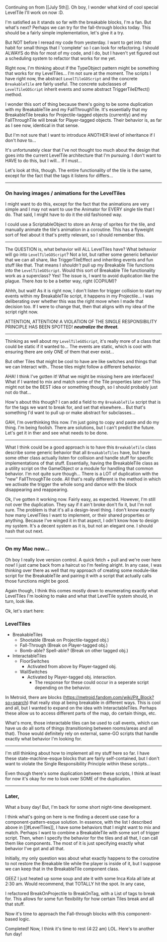 Continuing on from [[July 5th]].
Oh boy, I wonder what kind of cool special LevelTile I'll work on now :D.

I'm satisfied as it stands so far with the breakable blocks, I'm a fan. But what's next? Perhaps we can try for the fall-through blocks today. This should be a fairly simple implementation, let's give it a try.

But NOT before I reread my code from yesterday. I want to get into that habit for small things that I 'complete' so I can look for refactoring. I should ALWAYS do this for most of my code, and I do, but I haven't yet figured out a scheduling system to refactor that works for me yet.

Right now, I'm thinking about if the TypeObject pattern might be something that works for my LevelTiles... I'm not sure at the moment. The scripts I have right now, the abstract `LevelTileGOScript` and the concrete `BreakableTile`  are fairly useful. The concrete subclasses of `LevelTileGOScript` inherit events and some abstract TriggerTileEffect() method.

I wonder this sort of thing because there's going to be some duplication with my BreakableTile and my FallThroughTile. It's essentially that my BreakableTile breaks for Projectile-tagged objects (currently) and my FallThroughTile will break for Player-tagged objects. Their behavior is, as far as I see now, identical in that sense.

But I'm not sure that I want to introduce ANOTHER level of inheritance if I don't *have* to...

It's unfortunately clear that I've not thought too much about the design that goes into the current LevelTile architecture that I'm pursuing. I don't want to HAVE to do this, but I will... If I must...

Let's look at this, though. The entire functionality of the tile is the same, except for the fact that the tags it listens for differs...

---
### On having images / animations for the LevelTiles
I might want to do this, except for the fact that the animations are very simple and I may not want to use the Animator for EVERY single tile that I do. That said, I might have to do it the old fashioned way.

I could use a ScriptableObject to store an Array of sprites for the tile, and manually animate the tile's animation in a coroutine. This has a flyweight sort of feel about it that's pretty relevant, so I should remember this.

---

The QUESTION is, what behavior will ALL LevelTiles have? What behavior will go into `LevelTileGOScript`? Not a lot, but rather some generic behavior that we can all share, like TriggerTileEffect and inheriting events and fun stuff like that. That means I *shouldn't* pull up my Breakable Tile functions into the `LevelTileGOScript`. Would this sort of Breakable Tile functionality work as a superclass? Yes! The issue is, I want to avoid duplication like the plague. There *has* to be a better way, right (COPIUM)?

Ahhh, but wait! As it is right now, I don't listen for trigger collision to start my events within my BreakableTile script, it happens in my Projectile... I was deliberating over whether this was the right move when I made that decision too.
If I were to change that, then that aligns with my idea of the script right now.

ATTENTION, ATTENTION! A VIOLATION OF THE SINGLE RESPONSIBILITY PRINCIPLE HAS BEEN SPOTTED! ***neutralize the threat.***

---

Thinking as well about my `LevelTileGOScript`, it's really more of a class that could be static if it wanted to... The events are static, which is cool with ensuring there are only ONE of them that ever exist...

But other Tiles that might be cool to have are like switches and things that we can Interact with.. Those tiles might follow a different behavior.

AHA! I think I've gotten it! What we might be missing here are interfaces! What if I wanted to mix and match some of the Tile properties later on? This might not be the BEST idea or something though, so I should probably just not do that...

How's about this though? I can add a field to my `BreakableTile` script that is for the tags we want to break for, and set that elsewhere...  But that's something I'd want to pull up or make abstract for subclasses...

GAH, I'm overthinking this now. I'm just going to copy and paste and do my thing. I'm being foolish. There are solutions, but I can't predict the future. Let's get it in ther and see what needs to be done.

---

What I think could be a good approach is to have this `BreakableTile` class describe some generic behavior that all `BreakableTiles` have, but have some other class actually listen for collision and handle stuff for specific implementations of that stuff. Essentially, having the BreakableTile class as a utility script on the GameObject or a module for handling that common behavior. I'm not quite sure though... There is a LOT of duplication with the "new" FallThroughTile code. All that's really different is the method in which we activate the trigger the whole song and dance with the block disappearing and reappearing.

Ok, I've gotten it working now. Fairly easy, as expected. However, I'm still not over the duplication. They say if it ain't broke don't fix it, but I'm not sure. The problem is that it's all a design-level thing. I don't know exactly how many LevelTiles I want to implement, or their shared properties or anything. Because I've winged it in that aspect, I odn't know how to design my system. It's a decent system as it is, but not an elegant one. I should hash that out next.

---

### On my Mac now...
Oh boy I really love version control. A quick fetch + pull and we're over here now! I just came back from a haircut so I'm feeling alright. In any case, I was thinking over there as well that my approach of creating some module-like script for the BreakableTile and pairing it with a script that actually calls those functions might be good.

Again though, I think this comes mostly down to enumerating exactly what LevelTiles I'm looking to make and what that LevelTile system should, in turn, look like.

Ok, let's start here:

### LevelTiles
- BreakableTiles
	- Shootable (Break on Projectile-tagged obj.)
	- Fall-Through (Break on Player-tagged obj.)
	- Bomb-able? Spell-able? (Break on other tagged obj.)
- InteractableTiles
	- FloorSwitches
		- Activated from above by Player-tagged obj.
	- WallSwitches
		- Activated by Player-tagged obj. interaction.
			- The response for these could occur in a seperate script depending on the behavior.

In Metroid, there are blocks (https://metroid.fandom.com/wiki/Pit_Block?so=search) that really stop at being breakable in different ways. This is cool and all, but I wanted to expand on the idea with InteractableTiles. Perhaps these allow us to access different parts of the map, do certain things, etc.

What's more, those interactable tiles can be used to call events, which can have us do all sorts of things (transitioning between rooms/areas and all that). Those would definitely rely on external, same-GO scripts that handle exactly what behavior I'm looking for.

---

I'm still thinking about how to implement all my stuff here so far. I have these state-machine-esque blocks that are fairly self-contained, but I don't want to violate the Single Responsibility Principle within these scripts...

Even though there's some duplication between these scripts, I think at least for now it's okay for me to look over SOME of the duplication.

---
### Later,
What a busy day! But, I'm back for some short night-time development.

I think what's going on here is me finding a decent use case for a component-pattern-esque solution. In essence, with the list I described above in [[#LevelTiles]], I have some behaviors that I might want to mix and match. Perhaps I want to combine a BreakableTile with some sort of trigger script. Then, when I specify the behavior for the tiles and all that, I can call them like components. The most of it is just specifying exactly what behavior I've got and all that.

Initially, my only question was about what exactly happens to the coroutine to not restore the Breakable tile while the player is inside of it, but I suppose we can keep that in the BreakableTile component class.

GEEZ I just heated up some soup and ate it with some Inca Kola all late at 2:30 am. Would recommend, that TOTALLY hit the spot. In any case,

I refactored BreakOnProjectile to BreakOnTag, with a List of tags to break for. This allows for some fun flexibility for how certain Tiles break and all that stuff.

Now it's time to approach the Fall-through blocks with this component-based logic.

Completed! Now, I think it's time to rest (4:22 am) LOL. Here's to another fun day!